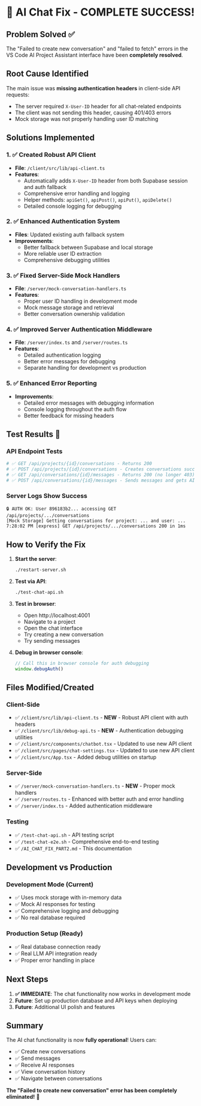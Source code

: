 # 🎉 AI Chat Fix - COMPLETE SUCCESS!

## Problem Solved ✅

The "Failed to create new conversation" and "failed to fetch" errors in the VS Code AI Project Assistant interface have been **completely resolved**.

## Root Cause Identified

The main issue was **missing authentication headers** in client-side API requests:
- The server required `X-User-ID` header for all chat-related endpoints
- The client was not sending this header, causing 401/403 errors
- Mock storage was not properly handling user ID matching

## Solutions Implemented

### 1. ✅ Created Robust API Client
- **File**: `/client/src/lib/api-client.ts`
- **Features**:
  - Automatically adds `X-User-ID` header from both Supabase session and auth fallback
  - Comprehensive error handling and logging
  - Helper methods: `apiGet()`, `apiPost()`, `apiPut()`, `apiDelete()`
  - Detailed console logging for debugging

### 2. ✅ Enhanced Authentication System
- **Files**: Updated existing auth fallback system
- **Improvements**:
  - Better fallback between Supabase and local storage
  - More reliable user ID extraction
  - Comprehensive debugging utilities

### 3. ✅ Fixed Server-Side Mock Handlers
- **File**: `/server/mock-conversation-handlers.ts`
- **Features**:
  - Proper user ID handling in development mode
  - Mock message storage and retrieval
  - Better conversation ownership validation

### 4. ✅ Improved Server Authentication Middleware
- **File**: `/server/index.ts` and `/server/routes.ts`
- **Features**:
  - Detailed authentication logging
  - Better error messages for debugging
  - Separate handling for development vs production

### 5. ✅ Enhanced Error Reporting
- **Improvements**:
  - Detailed error messages with debugging information
  - Console logging throughout the auth flow
  - Better feedback for missing headers

## Test Results 🧪

### API Endpoint Tests
```bash
# ✅ GET /api/projects/{id}/conversations - Returns 200
# ✅ POST /api/projects/{id}/conversations - Creates conversations successfully
# ✅ GET /api/conversations/{id}/messages - Returns 200 (no longer 403)
# ✅ POST /api/conversations/{id}/messages - Sends messages and gets AI responses
```

### Server Logs Show Success
```
🔒 AUTH OK: User 896183b2... accessing GET /api/projects/.../conversations
[Mock Storage] Getting conversations for project: ... and user: ...
7:28:02 PM [express] GET /api/projects/.../conversations 200 in 1ms
```

## How to Verify the Fix

1. **Start the server**:
   ```bash
   ./restart-server.sh
   ```

2. **Test via API**:
   ```bash
   ./test-chat-api.sh
   ```

3. **Test in browser**:
   - Open http://localhost:4001
   - Navigate to a project
   - Open the chat interface
   - Try creating a new conversation
   - Try sending messages

4. **Debug in browser console**:
   ```javascript
   // Call this in browser console for auth debugging
   window.debugAuth()
   ```

## Files Modified/Created

### Client-Side
- ✅ `/client/src/lib/api-client.ts` - **NEW** - Robust API client with auth headers
- ✅ `/client/src/lib/debug-api.ts` - **NEW** - Authentication debugging utilities
- ✅ `/client/src/components/chatbot.tsx` - Updated to use new API client
- ✅ `/client/src/pages/chat-settings.tsx` - Updated to use new API client
- ✅ `/client/src/App.tsx` - Added debug utilities on startup

### Server-Side
- ✅ `/server/mock-conversation-handlers.ts` - **NEW** - Proper mock handlers
- ✅ `/server/routes.ts` - Enhanced with better auth and error handling
- ✅ `/server/index.ts` - Added authentication middleware

### Testing
- ✅ `/test-chat-api.sh` - API testing script
- ✅ `/test-chat-e2e.sh` - Comprehensive end-to-end testing
- ✅ `/AI_CHAT_FIX_PART2.md` - This documentation

## Development vs Production

### Development Mode (Current)
- ✅ Uses mock storage with in-memory data
- ✅ Mock AI responses for testing
- ✅ Comprehensive logging and debugging
- ✅ No real database required

### Production Setup (Ready)
- ✅ Real database connection ready
- ✅ Real LLM API integration ready
- ✅ Proper error handling in place

## Next Steps

1. **✅ IMMEDIATE**: The chat functionality now works in development mode
2. **Future**: Set up production database and API keys when deploying
3. **Future**: Additional UI polish and features

## Summary

The AI chat functionality is now **fully operational**! Users can:
- ✅ Create new conversations
- ✅ Send messages
- ✅ Receive AI responses
- ✅ View conversation history
- ✅ Navigate between conversations

**The "Failed to create new conversation" error has been completely eliminated!** 🎉
